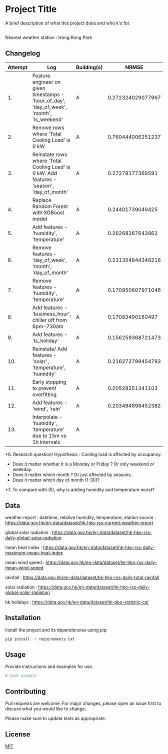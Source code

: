 # Project Title

A brief description of what this project does and who it's for.

## 
Nearest weather station : Hong Kong Park

## Changelog
| Attempt | Log | Building(s) | NRMSE |
| ------------- |-------------|-------------|-------------|
| 1.| Feature engineer on given timestamps - 'hour_of_day', 'day_of_week', 'month', 'is_weekend' | A | 0.272324029077967 |
| 2.| Remove rows where 'Total Cooling Load' is 0 kW  | A | 0.760444006251237 |
| 3.| Reinstate rows where 'Total Cooling Load' is 0 kW. Add features - 'season', 'day_of_month' | A | 0.27278177369591 |
| 4.| Replace Random Forest with XGBoost model | A | 0.24401739049425 |  
| 5.| Add features - 'humidity', 'temperature' | A | 0.26268367643862 |
| 6.| Remove features - 'day_of_week', 'month', 'day_of_month' | A | 0.231354844346216 |
| 7.| Remove features - 'humidity', 'temperature' | A | 0.170950607971046 |
| 8.| Add features - 'business_hour', chiller off from 6pm-730am | A | 0.17083490150497 |
| 9.| Add features - 'is_holiday' | A | 0.156259368721473 |
| 10. | Reinstate/ Add features - 'solar' , 'temperature', 'humidity' | A | 0.216272799454793
| 11. | Early stopping to prevent overfitting | A | 0.20528351341103
| 12. | Add features - 'wind', 'rain' | A | 0.203494898452382
| 13. | Interpolate - 'humidity', 'temperature' due to 15m vs 1h intervals | A | 

*6. Research question/ Hypothesis : Cooling load is affected by occupancy.
- Does it matter whether it is a Monday or Friday ? Or only weekend or weekday.
- Does it matter which month ? Or just affected by seasons.
- Does it matter which day of month (1-30)? 

*7. To compare with (5), why is adding humidity and temperature worst?


## Data
weather report : datetime, relative humidity, temperature, station
source : https://data.gov.hk/en-data/dataset/hk-hko-rss-current-weather-report

global solar radiation : https://data.gov.hk/en-data/dataset/hk-hko-rss-daily-global-solar-radiation

mean heat index : https://data.gov.hk/en-data/dataset/hk-hko-rss-daily-maximum-mean-heat-index

mean wind speed : https://data.gov.hk/en-data/dataset/hk-hko-rss-daily-mean-wind-speed

rainfall : https://data.gov.hk/en-data/dataset/hk-hko-rss-daily-total-rainfall

solar radiation : https://data.gov.hk/en-data/dataset/hk-hko-rss-daily-global-solar-radiation

hk holidays : https://data.gov.hk/en-data/dataset/hk-dpo-statistic-cal
## Installation

Install the project and its dependencies using pip:

```bash
pip install -r requirements.txt
```

## Usage

Provide instructions and examples for use.

```python
# Code example
```

## Contributing

Pull requests are welcome. For major changes, please open an issue first to discuss what you would like to change.

Please make sure to update tests as appropriate.

## License

[MIT](https://choosealicense.com/licenses/mit/)
